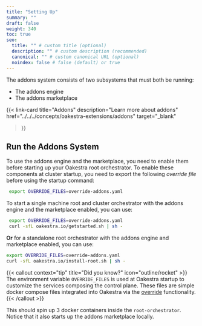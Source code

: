 ```yaml
---
title: "Setting Up"
summary: ""
draft: false
weight: 340
toc: true
seo:
  title: "" # custom title (optional)
  description: "" # custom description (recommended)
  canonical: "" # custom canonical URL (optional)
  noindex: false # false (default) or true
---
```


The addons system consists of two subsystems that must both be running:
- The addons engine
- The addons marketplace

<!-- Fix links in another issue - once concepts is merged -->
{{< link-card
  title="Addons"
  description="Learn more about addons"
  href="../../../concepts/oakestra-extensions/addons"
  target="_blank"
>}}

## Run the Addons System

To use the addons engine and the marketplace, you need to enable them before starting up your Oakestra root orchestrator. To enable these components at cluster startup, you need to export the following *override file* before using the startup command:
```bash
 export OVERRIDE_FILES=override-addons.yaml
```
To start a single machine root and cluster orchestrator with the addons engine and the marketplace enabled, you can use:
 ```bash
  export OVERRIDE_FILES=override-addons.yaml
  curl -sfL oakestra.io/getstarted.sh | sh - 
  ```
**Or** for a standalone root orchestrator with the addons engine and marketplace enabled, you can use:
 ```bash
 export OVERRIDE_FILES=override-addons.yaml
 curl -sfL oakestra.io/install-root.sh | sh - 
```
{{< callout context="tip" title="Did you know?" icon="outline/rocket" >}}
The environment variable `OVERRIDE_FILES` is used at Oakestra startup to customize the services composing the control plane. These files are simple docker compose files integrated into Oakestra via the  [override](https://docs.docker.com/compose/how-tos/multiple-compose-files/merge/) functionality.
{{< /callout >}}

This should spin up 3 docker containers inside the `root-orchestrator`. Notice that it also starts up the addons marketplace locally. 
